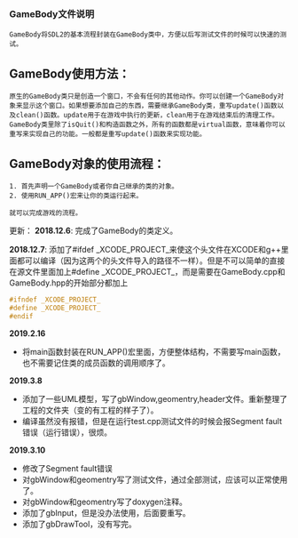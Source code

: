 ### GameBody文件说明
	GameBody将SDL2的基本流程封装在GameBody类中，方便以后写测试文件的时候可以快速的测试。
## GameBody使用方法：
	原生的GameBody类只是创造一个窗口，不会有任何的其他动作。你可以创建一个GameBody对象来显示这个窗口。如果想要添加自己的东西，需要继承GameBody类，重写update()函数以及clean()函数。update用于在游戏中执行的更新，clean用于在游戏结束后的清理工作。
	GameBody类里除了isQuit()和构造函数之外，所有的函数都是virtual函数，意味着你可以重写来实现自己的功能。一般都是重写update()函数来实现功能。
## GameBody对象的使用流程：
	1. 首先声明一个GameBody或者你自己继承的类的对象。
	2. 使用RUN_APP()宏来让你的类运行起来。
	
	就可以完成游戏的流程。

更新：
**2018.12.6**:
	完成了GameBody的类定义。

**2018.12.7**:
    添加了#ifdef \_XCODE_PROJECT\_来使这个头文件在XCODE和g++里面都可以编译（因为这两个的头文件导入的路径不一样）。但是不可以简单的直接在源文件里面加上#define \_XCODE_PROJECT\_，而是需要在GameBody.cpp和GameBody.hpp的开始部分都加上
```c++	
#ifndef _XCODE_PROJECT_
#define _XCODE_PROJECT_
#endif
```

**2019.2.16**

* 将main函数封装在RUN_APP()宏里面，方便整体结构，不需要写main函数，也不需要记住类的成员函数的调用顺序了。

**2019.3.8**

 * 添加了一些UML模型，写了gbWindow,geomentry,header文件。重新整理了工程的文件夹（变的有工程的样子了）。
 * 编译虽然没有报错，但是在运行test.cpp测试文件的时候会报Segment fault错误（运行错误），很烦。

**2019.3.10**

* 修改了Segment fault错误
* 对gbWindow和geomentry写了测试文件，通过全部测试，应该可以正常使用了。
* 对gbWindow和geomentry写了doxygen注释。
* 添加了gbInput，但是没办法使用，后面要重写。
* 添加了gbDrawTool，没有写完。
